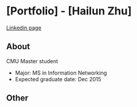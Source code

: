 # [Portfolio] - [Hailun Zhu]

[Linkedin page](http://) 

## About 

CMU Master student
* Major: MS in Information Networking   
* Expected graduate date: Dec 2015


## Other





